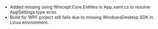 - Added missing using Wrecept.Core.Entities in App.xaml.cs to resolve AppSettings type error.
- Build for WPF project still fails due to missing WindowsDesktop SDK in Linux environment.
